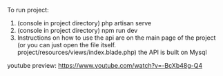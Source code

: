 To run project:
1) (console in project directory) php artisan serve
2) (console in project directory) npm run dev
3) Instructions on how to use the api are on the main page of the project
(or you can just open the file itself. project/resources/views/index.blade.php)
the API is built on Mysql

youtube preview: https://www.youtube.com/watch?v=-BcXb48g-Q4
